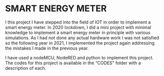 # SMART ENERGY METER
I this project I have stepped into the field of IOT in order to implement a smart energy meter. 
In 2020 lockdown, I did a mini project with minimal knowledge to implement a smart energy meter in principle with various simulations. 
As I had not done any actual hardware work I was not satisfied so the following year in 2021, I implemented the project again addressing the mistakes I made in the previous 
year. 

I have used a nodeMCU, NodeRED and python to implement this project. The codes for this project is available in the “CODES” folder with a description of each.
